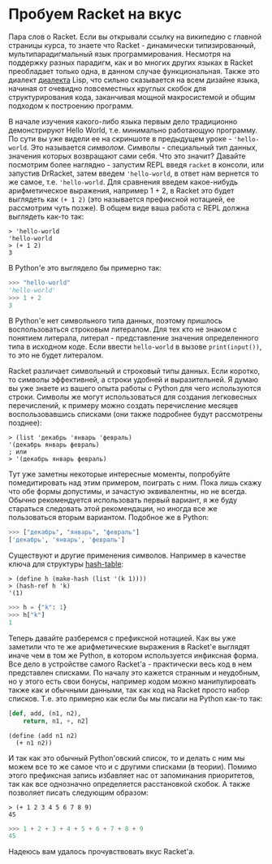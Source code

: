 # Пробуем Racket на вкус

Пара слов о Racket. Если вы открывали ссылку на википедию с главной страницы курса, то знаете
что Racket - динамически типизированный, мультипарадигмальный язык программирования.
Несмотря на поддержку разных парадигм, как и во многих других языках в Racket преобладает только одна,
в данном случае функциональная. Также это диалект [диалекта](https://ru.wikipedia.org/wiki/Scheme) 
Lisp, что сильно сказывается на всем дизайне языка, начиная от очевидно повсеместных круглых скобок 
для структурирования кода, заканчивая мощной макросистемой и общим подходом к построению программ.

В начале изучения какого-либо языка первым дело традиционно демонстрируют Hello World, т.е. минимально
работающую программу. По сути вы уже видели ее на скриншоте в предыдущем уроке - `'hello-world`.
Это называется *символом*. Символы - специальный тип данных, значения которых возвращают сами себя.
Что это значит? Давайте посмотрим более наглядно - запустим REPL введя `racket` в консоли, или запустив
DrRacket, затем введем `'hello-world`, в ответ нам вернется то же самое, т.е. `'hello-world`.
Для сравнения введем какое-нибудь арифметическое выражения, например 1 + 2, в Racket это будет
выглядеть как `(+ 1 2)` (это называется префиксной нотацией, ее рассмотрим чуть позже). В общем виде
ваша работа с REPL должна выглядеть как-то так:

```racket
> 'hello-world
'hello-world
> (+ 1 2)
3
```

В Python'е это выглядело бы примерно так:

```python
>>> "hello-world"
'hello-world'
>>> 1 + 2
3
```

В Python'е нет символьного типа данных, поэтому пришлось воспользоваться строковым литералом.
Для тех кто не знаком с понятием литерала, литерал - представление значения определенного типа в исходном
коде. Если ввести `hello-world` в вызове `print(input())`, то это не будет литералом. 

Racket различает символьный и строковый типы данных. Если коротко, то символы эффективней, а строки
удобней и выразительней. Я думаю вы уже знаете из вашего опыта работы с Python для чего используются строки.
Символы же могут использоваться для создания легковесных перечислений, к примеру можно создать перечисление 
месяцев воспользовавшись списками (они также подробнее будут рассмотрены позднее):

```racket
> (list 'декабрь 'январь 'февраль)
'(декабрь январь февраль)
; или
> '(декабрь январь февраль)
```

Тут уже заметны некоторые интересные моменты, попробуйте помедитировать над этим примером, поиграть с ним.
Пока лишь скажу что обе формы допустимы, и зачастую эквивалентны, но не всегда. Обычно рекомендуется
использовать первый вариант, я же буду стараться следовать этой рекомендации, но иногда все же пользоваться
вторым вариантом. Подобное же в Python:

```python
>>> ["декабрь", "январь", "февраль"]
['декабрь', 'январь', 'февраль']
```

Существуют и другие применения символов. Например в качестве ключа для структуры [hash-table](https://ru.wikipedia.org/wiki/%D0%A5%D0%B5%D1%88-%D1%82%D0%B0%D0%B1%D0%BB%D0%B8%D1%86%D0%B0):

```racket
> (define h (make-hash (list '(k 1))))
> (hash-ref h 'k)
'(1)
```

```python
>>> h = {"k": 1}
>>> h["k"]
1
```

Теперь давайте разберемся с префиксной нотацией. Как вы уже заметили что те же арифметические выражения
в Racket'е выглядят иначе чем в том же Python, в котором используется инфиксная форма. Все дело в
устройстве самого Racket'а - практически весь код в нем представлен списками. По началу это кажется
странным и неудобным, но у этого есть свои бонусы, например кодом можно манипулировать также как и 
обычными данными, так как код на Racket просто набор списков. Т.е. это примерно как если бы мы писали
на Python как-то так:

```python
[def, add, (n1, n2), 
    return, n1, +, n2]
```

```racket
(define (add n1 n2)
  (+ n1 n2))
```

И так как это обычный Python'овский список, то и делать с ним мы можем все то же самое что и с другими
списками (в теории). Помимо этого префиксная запись избавляет нас от запоминания приоритетов, так как 
все однозначно определяется расстановкой скобок. А также позволяет писать следующим образом:

```racket
> (+ 1 2 3 4 5 6 7 8 9)
45
```

```python
>>> 1 + 2 + 3 + 4 + 5 + 6 + 7 + 8 + 9
45
```

Надеюсь вам удалось прочувствовать вкус Racket'а.

